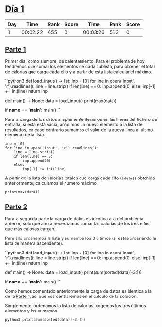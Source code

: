 
# [Día 1](./)

| Day | Time     | Rank | Score | Time     | Rank | Score |
|-----|----------|------|-------|----------|------|-------|
| 1   | 00:02:22 |  655 | 0     | 00:03:26 | 513  | 0     |

## [Parte 1](./Sol1.py)

Primer día, como siempre, de calentamiento. Para el problema de hoy tendremos
que sumar los elementos de cada sublista, para obtener el total de calorías que
carga cada elfo y a partir de esta lista calcular el máximo.

``python3
def load_input() -> list:
    inp = [0]
    for line in open('input', 'r').readlines():
        line = line.strip()
        if len(line) == 0:
            inp.append(0)
        else:
            inp[-1] += int(line)
    return inp


def main() -> None:
    data = load_input()
    print(max(data))


if __name__ == '__main__':
    main()
``

Para la carga de los datos simplemente iteramos en las lineas del fichero de 
entrada, si esta está vacía, añadimos un nuevo elemento a la lista de resultados, 
en caso contrario sumamos el valor de la nueva linea al último elemento de la lista.

```python3
inp = [0]
for line in open('input', 'r').readlines():
    line = line.strip()
    if len(line) == 0:
        inp.append(0)
    else:
        inp[-1] += int(line)
```

A partir de la lista de calorías totales que carga cada elfo (`{data}`) obtenida
anteriormente, calculamos el número máximo.

```python3
print(max(data))
```

## [Parte 2](./Sol2.py)

Para la segunda parte la carga de datos es identica a la del problema anterior,
solo que ahora necesitamos sumar las calorías de los tres elfos que más calorías
cargan.

Para ello ordenamos la lista y sumamos los 3 últimos (si estás ordenando la lista
de manera ascendente).


``python3
def load_input() -> list:
    inp = [0]
    for line in open('input', 'r').readlines():
        line = line.strip()
        if len(line) == 0:
            inp.append(0)
        else:
            inp[-1] += int(line)
    return inp


def main() -> None:
    data = load_input()
    print(sum(sorted(data)[-3:]))


if __name__ == '__main__':
    main()
``

Como hemos comentado anteriormente la carga de datos es identica a la de la
[Parte 1](#parte-1), así que nos centraremos en el cálculo de la solución.

Simplemente, ordenamos la lista de calorías, cogemos los tres últimos elementos
y los sumamos.

``python3
print(sum(sorted(data)[-3:]))
``

